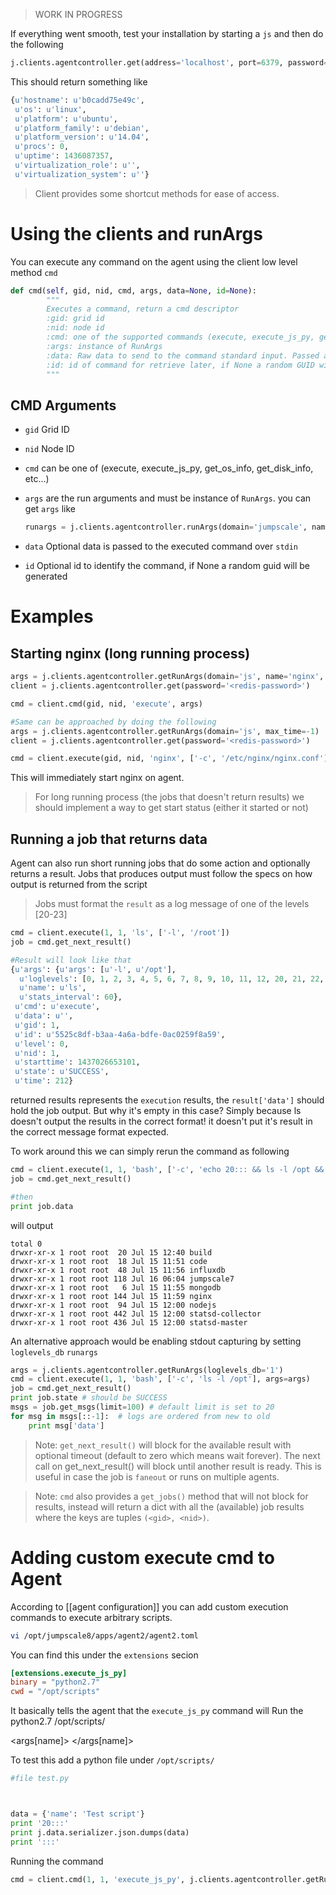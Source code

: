 > WORK IN PROGRESS


If everything went smooth, test your installation by starting a `js` and then do the following

```python
j.clients.agentcontroller.get(address='localhost', port=6379, password=None)
```

This should return something like

```python
{u'hostname': u'b0cadd75e49c',
 u'os': u'linux',
 u'platform': u'ubuntu',
 u'platform_family': u'debian',
 u'platform_version': u'14.04',
 u'procs': 0,
 u'uptime': 1436087357,
 u'virtualization_role': u'',
 u'virtualization_system': u''}
```

> Client provides some shortcut methods for ease of access.

# Using the clients and runArgs

You can execute any command on the agent using the client low level method `cmd`

```python
def cmd(self, gid, nid, cmd, args, data=None, id=None):
        """
        Executes a command, return a cmd descriptor
        :gid: grid id
        :nid: node id
        :cmd: one of the supported commands (execute, execute_js_py, get_?_info, etc...)
        :args: instance of RunArgs
        :data: Raw data to send to the command standard input. Passed as objecte and will be dumped as json on wire
        :id: id of command for retrieve later, if None a random GUID will be generated.
        """
```

## CMD Arguments

- `gid` Grid ID
- `nid` Node ID
- `cmd` can be one of (execute, execute_js_py, get_os_info, get_disk_info, etc...)
- `args` are the run arguments and must be instance of `RunArgs`. you can get `args` like

  ```python
  runargs = j.clients.agentcontroller.runArgs(domain='jumpscale', name='ls', args=['-l', '/opt'])
  ```

- `data` Optional data is passed to the executed command over `stdin`

- `id` Optional id to identify the command, if None a random guid will be generated

# Examples

## Starting nginx (long running process)

```python
args = j.clients.agentcontroller.getRunArgs(domain='js', name='nginx', args=['-c', '/etc/nginx/nginx.conf'], max_time=-1)
client = j.clients.agentcontroller.get(password='<redis-password>')

cmd = client.cmd(gid, nid, 'execute', args)

#Same can be approached by doing the following
args = j.clients.agentcontroller.getRunArgs(domain='js', max_time=-1)
client = j.clients.agentcontroller.get(password='<redis-password>')

cmd = client.execute(gid, nid, 'nginx', ['-c', '/etc/nginx/nginx.conf'], args)
```

This will immediately start nginx on agent.

> For long running process (the jobs that doesn't return results) we should implement a way to get start status (either it started or not)

## Running a job that returns data

Agent can also run short running jobs that do some action and optionally returns a result. Jobs that produces output must follow the specs on how output is returned from the script

> Jobs must format the `result` as a log message of one of the levels [20-23]

```python
cmd = client.execute(1, 1, 'ls', ['-l', '/root'])
job = cmd.get_next_result()

#Result will look like that
{u'args': {u'args': [u'-l', u'/opt'],
  u'loglevels': [0, 1, 2, 3, 4, 5, 6, 7, 8, 9, 10, 11, 12, 20, 21, 22, 23, 30],
  u'name': u'ls',
  u'stats_interval': 60},
 u'cmd': u'execute',
 u'data': u'',
 u'gid': 1,
 u'id': u'5525c8df-b3aa-4a6a-bdfe-0ac0259f8a59',
 u'level': 0,
 u'nid': 1,
 u'starttime': 1437026653101,
 u'state': u'SUCCESS',
 u'time': 212}
```

returned results represents the `execution` results, the `result['data']` should hold the job output. But why it's empty in this case? Simply because ls doesn't output the results in the correct format! it doesn't put it's result in the correct message format expected.

To work around this we can simply rerun the command as following

```python
cmd = client.execute(1, 1, 'bash', ['-c', 'echo 20::: && ls -l /opt && echo :::'])
job = cmd.get_next_result()

#then
print job.data
```

will output

```raw
total 0
drwxr-xr-x 1 root root  20 Jul 15 12:40 build
drwxr-xr-x 1 root root  18 Jul 15 11:51 code
drwxr-xr-x 1 root root  48 Jul 15 11:56 influxdb
drwxr-xr-x 1 root root 118 Jul 16 06:04 jumpscale7
drwxr-xr-x 1 root root   6 Jul 15 11:55 mongodb
drwxr-xr-x 1 root root 144 Jul 15 11:59 nginx
drwxr-xr-x 1 root root  94 Jul 15 12:00 nodejs
drwxr-xr-x 1 root root 442 Jul 15 12:00 statsd-collector
drwxr-xr-x 1 root root 436 Jul 15 12:00 statsd-master
```

An alternative approach would be enabling stdout capturing by setting `loglevels_db` `runargs`

```python
args = j.clients.agentcontroller.getRunArgs(loglevels_db='1')
cmd = client.execute(1, 1, 'bash', ['-c', 'ls -l /opt'], args=args)
job = cmd.get_next_result()
print job.state # should be SUCCESS
msgs = job.get_msgs(limit=100) # default limit is set to 20
for msg in msgs[::-1]:  # logs are ordered from new to old
    print msg['data']
```

> Note: `get_next_result()` will block for the available result with optional timeout (default to zero which means wait forever). The next call on get_next_result() will block until another result is ready. This is useful in case the job is `faneout` or runs on multiple agents.

> Note: `cmd` also provides a `get_jobs()` method that will not block for results, instead will return a dict with all the (available) job results where the keys are tuples `(<gid>, <nid>)`.

# Adding custom execute cmd to Agent

According to [[agent configuration]] you can add custom execution commands to execute arbitrary scripts.

```bash
vi /opt/jumpscale8/apps/agent2/agent2.toml
```

You can find this under the `extensions` secion

```toml
[extensions.execute_js_py]
binary = "python2.7"
cwd = "/opt/scripts"
```

It basically tells the agent that the `execute_js_py` command will Run the python2.7 /opt/scripts/

<args[name]>
</args[name]>

To test this add a python file under `/opt/scripts/`

```python
#file test.py



data = {'name': 'Test script'}
print '20:::'
print j.data.serializer.json.dumps(data)
print ':::'
```

Running the command

```python
cmd = client.cmd(1, 1, 'execute_js_py', j.clients.agentcontroller.getRunArgs(name='test.py'))
```
